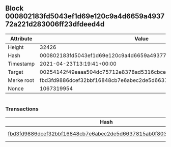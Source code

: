 ## Block 000802183fd5043ef1d69e120c9a4d6659a493772a221d283006ff23dfdeed4d

Attribute | Value
--- | ---
Height | 32426
Hash | 000802183fd5043ef1d69e120c9a4d6659a493772a221d283006ff23dfdeed4d
Timestamp | 2021-04-23T13:19:41+00:00
Target | 00254142f49eaaa504dc75712e8378ad5316cbcead634704b3734b6271167cc4
Merke root | fbd3fd9886dcef32bbf16848cb7e6abec2de5d6637815ab0f80326ca8475e52a
Nonce | 1067319954

```

```

### Transactions

Hash | Amount
--- | ---
[fbd3fd9886dcef32bbf16848cb7e6abec2de5d6637815ab0f80326ca8475e52a](fbd3fd9886dcef32bbf16848cb7e6abec2de5d6637815ab0f80326ca8475e52a.md) | 10.00000000 SKEPTI 
